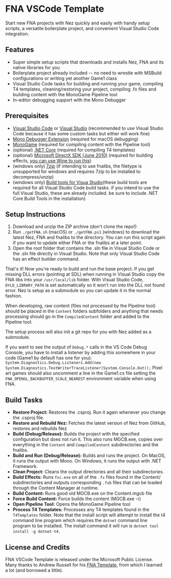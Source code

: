 # FNA VSCode Template
Start new FNA projects with Nez quickly and easily with handy setup scripts, a versatile boilerplate project, and convenient Visual Studio Code integration.


## Features ##
- Super simple setup scripts that downloads and installs Nez, FNA and its native libraries for you
- Boilerplate project already included -- no need to wrestle with MSBuild configurations or writing yet another Game1 class
- Visual Studio Code tasks for building and running your game, compiling T4 templates, cleaning/restoring your project, compiling .fx files and building content with the MonoGame Pipeline tool
- In-editor debugging support with the Mono Debugger


## Prerequisites ##
- [Visual Studio Code](https://code.visualstudio.com) or [Visual Studio](https://visualstudio.microsoft.com/) (recommended to use Visual Studio Code because it has some custom tasks but either will work fine)
- [Mono Debugger Extension](https://marketplace.visualstudio.com/items?itemName=ms-vscode.mono-debug) (required for macOS debugging)
- [MonoGame](http://www.monogame.net/downloads/) (required for compiling content with the Pipeline tool)
- (optional) [.NET Core](https://dotnet.microsoft.com/download) (required for compiling T4 templates)
- (optional) [Microsoft DirectX SDK (June 2010)](https://www.microsoft.com/en-us/download/details.aspx?id=6812) (required for building effects, [you can use Wine to run this](WINE_INSTALL.md))
- (windows only) [7zip](https://www.7-zip.org) (if intending to use fnalibs, the filetype is unsupported for windows and requires 7zip to be installed to decompress/unzip)
- (windows only) [Build tools for Visua Studio](https://visualstudio.microsoft.com/thank-you-downloading-visual-studio/?sku=BuildTools&rel=16)(these build tools are required for all Visual Studio Code build tasks. if you intend to use the full Visual Studio, these are already included. be sure to include .NET Core Build Tools in the installation)


## Setup Instructions ##
1. Download and unzip the ZIP archive (don't clone the repo!)
2. Run `./getFNA.sh` (macOS) or `./getFNA.ps1` (windows) to download the latest Nez, FNA and fnalibs to the directory. You can run this script again if you want to update either FNA or the fnalibs at a later point.
3. Open the root folder that contains the .sln file in Visual Studio Code or the .sln file directly in Visual Studio. Note that only Visual Studio Code has an effect builder command.

That's it! Now you're ready to build and run the base project. If you get missing DLL errors (pointing at SDL) when running in Visual Studio copy the FNA libs into your `/usr/local/lib` folder. With Visual Studio Code, `DYLD_LIBRARY_PATH` is set automatically so it won't run into the DLL not found error. Nez is setup as a submodule so you can update it in the normal fashion.

When developing, raw content (files not processed by the Pipeline tool) should be placed in the `Content` folders subfolders and anything that needs processing should go in the `CompiledContent` folder and added to the Pipeline tool.

The setup process will also init a git repo for you with Nez added as a submodule.

If you want to see the output of `Debug.*` calls in the VS Code Debug Console, you have to install a listener by adding this somewhere in your code (Game1 by default has one for you): `System.Diagnostics.Debug.Listeners.Add(new System.Diagnostics.TextWriterTraceListener(System.Console.Out));` Pixel art games should also uncomment a line in the Game1.cs file setting the `FNA_OPENGL_BACKBUFFER_SCALE_NEAREST` environment variable when using FNA.


## Build Tasks ##
- **Restore Project:** Restores the .csproj. Run it again whenever you change the .csproj file.
- **Restore and Rebuild Nez:** Fetches the latest version of Nez from GitHub, restores and rebuilds Nez
- **Build (Debug/Release):** Builds the project with the specified configuration but does not run it. This also runs MGCB.exe, copies over everything in the `Content` and `CompiledContent` subdirectories and the fnalibs.
- **Build and Run (Debug/Release):** Builds and runs the project. On MacOS, it runs the output with Mono. On Windows, it runs the output with .NET Framework.
- **Clean Project:** Cleans the output directories and all their subdirectories.
- **Build Effects:** Runs `fxc.exe` on all of the `.fx` files found in the Content/ subdirectories and outputs corresponding `.fxb` files that can be loaded through the Content Manager at runtime.
- **Build Content:** Runs good old MGCB.exe on the Content.mgcb file
- **Force Build Content:** Force builds the content (MGCB.exe -r)
- **Open Pipeline Tool:** Opens the MonoGame Pipeline tool
- **Process T4 Templates:** Processes any T4 templates found in the `T4Templates` folder. Note that the install script will attempt to install the t4 command line program which requires the `dotnet` command line program to be installed. The install command it will run is `dotnet tool install -g dotnet-t4`.


## License and Credits ##
FNA VSCode Template is released under the Microsoft Public License.
Many thanks to Andrew Russell for his [FNA Template](https://github.com/AndrewRussellNet/FNA-Template), from which I learned a lot (and borrowed a little).
